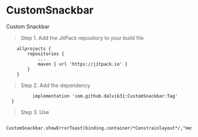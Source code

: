 # CustomSnackbar
Custom Snackbar

>Step 1. Add the JitPack repository to your build file

```
	allprojects {
		repositories {
			...
			maven { url 'https://jitpack.io' }
		}
	}
  ```
  
  > Step 2. Add the dependency
  
  ```	dependencies {
	        implementation 'com.github.dalvik31:CustomSnackbar:Tag'
	}
  ```

>Step 3. Use

```
 CustomSnackbar.showErrorToast(binding.container/*Constrainlayout*/,"message")
 ```
